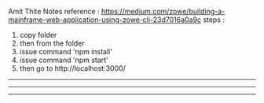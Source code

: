 Amit Thite Notes 
reference : https://medium.com/zowe/building-a-mainframe-web-application-using-zowe-cli-23d7016a0a9c
steps :
1. copy folder
2. then from the folder
3. issue command 'npm install'
4. issue command 'npm start'
5. then go to
http://localhost:3000/
----
----
----
